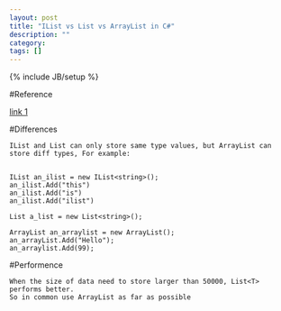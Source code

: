 ```yaml
---
layout: post
title: "IList vs List vs ArrayList in C#"
description: ""
category: 
tags: []
---
```

{% include JB/setup %}

#Reference

[link 1](http://www.cnblogs.com/Godblessyou/archive/2011/05/05/2037572.html)

#Differences

	IList and List can only store same type values, but ArrayList can store diff types, For example:


	IList an_ilist = new IList<string>();
	an_ilist.Add("this")
	an_ilist.Add("is")
	an_ilist.Add("ilist")

	List a_list = new List<string>();

	ArrayList an_arraylist = new ArrayList();
	an_arrayList.Add("Hello");
	an_arraylist.Add(99);

#Performence

	When the size of data need to store larger than 50000, List<T> performs better. 
	So in common use ArrayList as far as possible